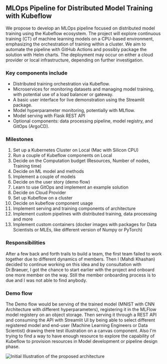 ## MLOps Pipeline for Distributed Model Training with Kubeflow

We propose to develop an MLOps pipeline focused on distributed model training
using the Kubeflow ecosystem. The project will explore continuous training (CT)
of machine learning models on a CPU-based environment, emphasizing the orchestration
of training within a cluster. We aim to automate the pipeline with GitHub Actions and
possibly package the solution with Helm charts. The deployment may occur on either a
cloud provider or local infrastructure, depending on further investigation.

### Key components include

- Distributed training orchestration via Kubeflow.
- Microservices for monitoring datasets and managing model training, with potential use of a load balancer or gateway.
- A basic user interface for live demonstration using the Streamlit package.
- Model hyperparameter monitoring, potentially with MLflow.
- Model serving with Flask REST API
- Optional components: data processing pipeline, model registry, and GitOps (ArgoCD).

### Milestones

1. Set up a Kubernetes Cluster on Local (Mac with Silicon CPU)
2. Run a couple of Kubeflow components on Local
3. Decide on the Computation budget (Resources, Number of nodes, Training time)
4. Decide on ML model and methods
5. Implement a couple of models
6. Decide on the user story (demo flow)
7. Learn to use GitOps and implement an example solution
8. Decide on Cloud Provider
9. Set up Kubeflow on a cluster
10. Decide on kubeflow component usage
11. Implement serving and training components of architecture
12. Implement custom pipelines with distributed training, data processing and more
13. Implement custom containers (docker images with packages for Data Scientists or MLEs, like different version of Numpy or PyTorch)

### Responsibilities 

After a few back and forth trails to build a team, the first team failed to work together due to different dynamics of members.
Then I (Mahdi Khashan) decided to continue working on this idea and by consultation with Dr.Braeuer, I got the chance to start earlier with the project and 
onboard one more member on the way. Still the member onboarding process is to due and I was not able to find anybody. 


### Demo flow

The Demo flow would be serving of the trained model (MNIST with CNN Architecture with different hyperparameters), registering it in the MLFlow model registery on an object storage. Then serving it through a REST API and consuming the API with 
Streamlit UI by being able to select different registered model and end-user (Machine Learning Engineers or Data Scientist) drawing there test illustration on a canvas component. Also I'm trying to find a way to have enough resource to explore the capability of Kubeflow to provision resources in Model development or pipeline design phase.

![Initial Illustration of the proposed architecture](https://github.com/mahdikhashan/jku-cloud-computing/blob/main/docs/drawings/YoloV5_mlops_arch_draft_v1.png?raw=true)
